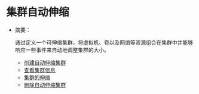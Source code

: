 # 集群自动伸缩

* 摘要：

  通过定义一个可伸缩集群，将虚拟机、卷以及网络等资源组合在集群中并能够响应一些事件来自动地调整集群的大小。

  * [创建自动伸缩集群](create_cluster.md)
  * [查看集群信息](show_cluster.md)
  * [集群的伸缩](scaling.md)
  * [删除自动伸缩集群](delete_cluster.md)
